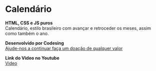 # Calendário
**HTML, CSS e JS puros**<br/>
Calendário, estilo brasileiro com avançar e retroceder os meses, assim como também o ano.<br/>

**Desenvolvido por Codesing**<br/>
[Ajude-nos a continuar faça um doação de qualquer valor](https://www.paypal.com/cgi-bin/webscr?cmd=_donations&business=9WJXHZFXCXZP2&currency_code=BRL&source=url)

**Link do Video no Youtube**<br/>
[Video](https://youtu.be/a815HQ2dwtU)

